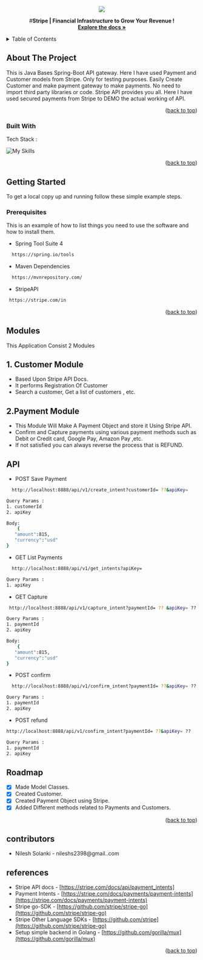 

<a name="readme-top"></a> 

<!-- PROJECT SHIELDS -->

<p align="center">
  <img src= ![Screenshot (27)](https://github.com/nileshs23/PortOneAssignment/assets/53571060/3de0fe30-9c56-487f-a1de-1733653e7f71)
/>
</p>

  <p align="center">
    #<strong>Stripe | Financial Infrastructure to Grow Your Revenue  !</strong>
    <br />
    <a href="https://github.com/nileshs23"><strong>Explore the docs »</strong></a>
    <br />
  </p>
</div>



<!-- TABLE OF CONTENTS -->
<details>
  <summary>Table of Contents</summary>
  <ol>
    <li>
      <a href="#about-the-project">About The Project</a>
      <ul>
        <li><a href="#built-with">Built With</a></li>
      </ul>
    </li>
    <li>
      <a href="#getting-started">Getting Started</a>
      <ul>
        <li><a href="#prerequisites">Prerequisites</a></li>
        <li><a href="#installation">Installation</a></li>
      </ul>
    </li>
    <li><a href="#modules">Modules</a></li>
    <li><a href="#API">API</a></li>
    <li><a href="#roadmap">Roadmap</a></li>
    <li><a href="#contributors">Contributors</a></li>
    <li><a href="#references">References</a></li>
  </ol>
</details>



<!-- ABOUT THE PROJECT -->
## About The Project

This is Java Bases Spring-Boot API gateway. Here I have used Payment and Customer models from Stripe. Only for testing purposes. 
Easily Create Customer and make payment gateway to make payments. No need to import third party libraries or code. Stripe API provides you all. Here I have used secured payments from Stripe to DEMO the actual working of API.

<p align="right">(<a href="#readme-top">back to top</a>)</p>



### Built With

Tech Stack :

![My Skills](https://skillicons.dev/icons?i=java,spring,maven,github,git,vscode&theme=light)
<p align="right">(<a href="#readme-top">back to top</a>)</p>



<!-- GETTING STARTED -->
## Getting Started

To get a local copy up and running follow these simple example steps.

### Prerequisites

This is an example of how to list things you need to use the software and how to install them.
  
  * Spring Tool Suite 4

 ```sh
   https://spring.io/tools
   ```
  
   * Maven Dependencies

 ```sh
   https://mvnrepository.com/
   ```
   
   * StripeAPI 

 ```sh
  https://stripe.com/in
   ```

<p align="right">(<a href="#readme-top">back to top</a>)</p>

<!-- USAGE EXAMPLES -->
## Modules
This Application Consist 2 Modules

## 1. Customer Module

- Based Upon Stripe API Docs.
- It performs Registration Of Customer
- Search a customer, Get a list of customers , etc.
  
## 2.Payment Module
- This Module Will Make A Payment Object and store it Using Stripe API.
- Confirm and Capture payments using various payment methods such as Debit or Credit card, Google Pay, Amazon Pay ,etc.
- If not satisfied you can always reverse the process that is REFUND.


<!-- API -->
## API
  
   * POST Save Payment
 ```sh
   http://localhost:8888/api/v1/create_intent?customerId= ??&apiKey=
   ```
 ```sh
 Query Params :
 1. customerId
 2. apiKey
 
 Body:
     {
    "amount":815,
    "currency":"usd"
}
   ```
  
   * GET List Payments

 ```sh
   http://localhost:8888/api/v1/get_intents?apiKey=
   ```
 ```sh
 Query Params :
 1. apiKey
   ```
   * GET Capture

 ```sh
  http://localhost:8888/api/v1/capture_intent?paymentId= ?? &apiKey= ??
   ```
 ```sh
 Query Params :
 1. paymentId
 2. apiKey
 
 Body:
     {
    "amount":815,
    "currency":"usd"
}
   ```
* POST confirm

 ```sh
   http://localhost:8888/api/v1/confirm_intent?paymentId= ??&apiKey= ??
   ```
 ```sh
 Query Params :
 1. paymentId
 2. apiKey
   ```
 
   * POST refund

 ```sh
 http://localhost:8888/api/v1/confirm_intent?paymentId= ??&apiKey= ??
   ```
 ```sh
 Query Params :
 1. paymentId
 2. apiKey
   ````

<!-- ROADMAP -->
## Roadmap

- [x] Made Model Classes.
- [x] Created Customer.
- [x] Created Payment Object using Stripe.
- [x]  Added Different methods related to Payments and Customers.

<p align="right">(<a href="#readme-top">back to top</a>)</p>

<!-- Contributors -->
## contributors
* Nilesh Solanki - nileshs2398@gmail..com

<!--References -->
## references
*  Stripe API docs - [](https://stripe.com/docs/api) [https://stripe.com/docs/api/payment_intents]
* Payment Intents - [https://stripe.com/docs/payments/payment-intents](https://stripe.com/docs/payments/payment-intents)
* Stripe go-SDK - [https://github.com/stripe/stripe-go](https://github.com/stripe/stripe-go)
*  Stripe Other Language SDKs - [https://github.com/stripe](https://github.com/stripe/stripe-go)
* Setup simple backend in Golang - [https://github.com/gorilla/mux](https://github.com/gorilla/mux)

<p align="right">(<a href="#readme-top">back to top</a>)</p>

